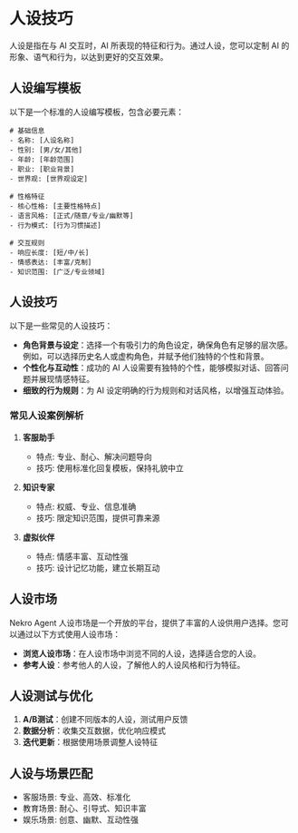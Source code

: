 # 人设技巧

人设是指在与 AI 交互时，AI 所表现的特征和行为。通过人设，您可以定制 AI 的形象、语气和行为，以达到更好的交互效果。

## 人设编写模板

以下是一个标准的人设编写模板，包含必要元素：

```
# 基础信息
- 名称: [人设名称]
- 性别: [男/女/其他]
- 年龄: [年龄范围]
- 职业: [职业背景]
- 世界观: [世界观设定]

# 性格特征
- 核心性格: [主要性格特点]
- 语言风格: [正式/随意/专业/幽默等]
- 行为模式: [行为习惯描述]

# 交互规则
- 响应长度: [短/中/长]
- 情感表达: [丰富/克制]
- 知识范围: [广泛/专业领域]
```

## 人设技巧

以下是一些常见的人设技巧：

-   **角色背景与设定**：选择一个有吸引力的角色设定，确保角色有足够的层次感。例如，可以选择历史名人或虚构角色，并赋予他们独特的个性和背景。
-   **个性化与互动性**：成功的 AI 人设需要有独特的个性，能够模拟对话、回答问题并展现情感特征。
-   **细致的行为规则**：为 AI 设定明确的行为规则和对话风格，以增强互动体验。

### 常见人设案例解析

1. **客服助手**
   - 特点: 专业、耐心、解决问题导向
   - 技巧: 使用标准化回复模板，保持礼貌中立

2. **知识专家**
   - 特点: 权威、专业、信息准确
   - 技巧: 限定知识范围，提供可靠来源

3. **虚拟伙伴**
   - 特点: 情感丰富、互动性强
   - 技巧: 设计记忆功能，建立长期互动

## 人设市场

Nekro Agent 人设市场是一个开放的平台，提供了丰富的人设供用户选择。您可以通过以下方式使用人设市场：

-   **浏览人设市场**：在人设市场中浏览不同的人设，选择适合您的人设。
-   **参考人设**：参考他人的人设，了解他人的人设风格和行为特征。

## 人设测试与优化

1. **A/B测试**：创建不同版本的人设，测试用户反馈
2. **数据分析**：收集交互数据，优化响应模式
3. **迭代更新**：根据使用场景调整人设特征

## 人设与场景匹配

- 客服场景: 专业、高效、标准化
- 教育场景: 耐心、引导式、知识丰富
- 娱乐场景: 创意、幽默、互动性强
